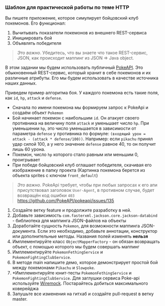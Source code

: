 ### Шаблон для практической работы по теме HTTP

Вы пишете приложение, которое симулирует бойцовский клуб покемонов. Его функционал:
1. Вычитывать показатели покемонов из внешнего REST-сервиса
2. Инициировать бой
3. Объявлять победителя

> *Это важно*. Убедитесь, что вы знаете что такое REST-сервис, JSON, как происходит маппинг из JSON => Java object.
> 

В этом задании мы будем использовать публичный [PokeAPI](https://pokeapi.co/). Это обыкновенный REST-сервис, который хранит
в себе покемонов и их различные атрибуты. Его мы будем использовать в качестве источника наших данных. 

Приведем пример алгоритма боя. У каждого покемона есть такие поля, как `id`, `hp`, `attack` и `defense`.
* Сначала по имени покемона мы формируем запрос к PokeApi и создаём объект `Pokemon`
* Бой начинает покемон с наибольшим `id`. Он атакует своего противника на величину поля `attack` и уменьшает число `hp`. 
При уменьшении `hp`, это число уменьшается в зависимости от параметра `defense` у противника по формуле:
`(входящий урон = attack - (attack * defense/100))`. Например: если `pikachu` принял удар силой 100, а у него значение 
`defense` равное 40, то он получит лишь 60 урона.
* Покемон, число `hp` которого стало равным или меньшим 0, проигрывает
* При победе бойцовский клуб оглашает победителя, скачивая его изображение в папку проекта (Картинка покемона берется 
из объекта sprites с ключом `front_default`)

> *Это важно*. PokeApi требует, чтобы при любых запросах к его апи присутствовал заголовок `User-Agent`, в противном случае,
будет возвращён код ошибки `403` https://github.com/PokeAPI/pokeapi/issues/135
>

1. Создайте ветку feature и продолжите разработку в ней.
2. Добавьте зависимость `com.fasterxml.jackson.core.jackson-databind` - библиотека для маппинга JSON-файлов на объекты
3. Доработайте сущность `Pokemon`, для возможности маппинга JSON-документа. Если это необходимо, добавьте аннотации, конструктор
или дополнительные методы. Названия полей изменять **нельзя**
4. Имплементируйте класс `ObjectMapperFactory` - он обязан возвращать объект, с помощью которого мы будем совершать
маппинг
5. Имплементируйте `PokemonFethingService` и `PokemonFightingClubService`.
6. В методе main напишите демо, которое демонстрирует простой бой между покемонами `Pikachu` и `Slowpoke`.
7. *Имплементируйте юнит-тесты `PokemonFethingService` и `PokemonFightingClubService`. Для заглушки сервиса Poke-api
используйте [Wiremock](http://wiremock.org/docs/stubbing/). Постарайтесь добиться максимального коверейджа
8. Запушьте все изменения на гитхаб и создайте pull-request в ветку master.
